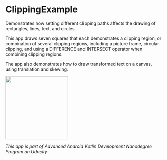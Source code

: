 # ClippingExample
Demonstrates how setting different clipping paths affects the drawing of rectangles, lines, text, and circles.

This app draws seven squares that each demonstrates a clipping region, or combination of several clipping regions, including a picture frame, circular clipping, and using a DIFFERENCE and INTERSECT operator when combining clipping regions.

The app also demonstrates how to draw transformed text on a canvas, using translation and skewing.

<img src= "https://user-images.githubusercontent.com/48512714/189511622-39dc4cae-6804-4d6e-acaa-a0cc779e9a23.png" width = 200>

*This app is part of Advanced Android Kotlin Development Nanodegree Program on Udacity*

